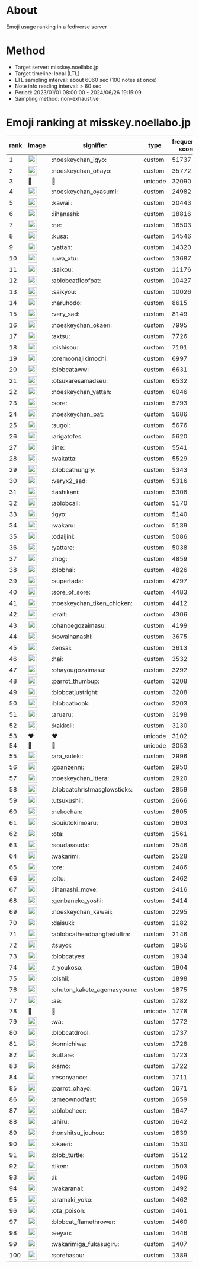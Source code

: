 # About
Emoji usage ranking in a fediverse server

# Method
- Target server: misskey.noellabo.jp
- Target timeline: local (LTL)
- LTL sampling interval: about 6060 sec (100 notes at once)
- Note info reading interval: > 60 sec
- Period: 2023/01/01 08:00:00 - 2024/06/26 19:15:09 
- Sampling method: non-exhaustive

# Emoji ranking at misskey.noellabo.jp

|rank|image|signifier|type|frequency score|
|----|----|----|----|----|
|1|<img height="24" src="https://misskey.noellabo.jp/emoji/noeskeychan_igyo.webp">|:noeskeychan_igyo:|custom|51737|
|2|<img height="24" src="https://misskey.noellabo.jp/emoji/noeskeychan_ohayo.webp">|:noeskeychan_ohayo:|custom|35772|
|3|🎉|🎉|unicode|32090|
|4|<img height="24" src="https://misskey.noellabo.jp/emoji/noeskeychan_oyasumi.webp">|:noeskeychan_oyasumi:|custom|24982|
|5|<img height="24" src="https://misskey.noellabo.jp/emoji/kawaii.webp">|:kawaii:|custom|20443|
|6|<img height="24" src="https://misskey.noellabo.jp/emoji/iihanashi.webp">|:iihanashi:|custom|18816|
|7|<img height="24" src="https://misskey.noellabo.jp/emoji/ne.webp">|:ne:|custom|16503|
|8|<img height="24" src="https://misskey.noellabo.jp/emoji/kusa.webp">|:kusa:|custom|14546|
|9|<img height="24" src="https://misskey.noellabo.jp/emoji/yattah.webp">|:yattah:|custom|14320|
|10|<img height="24" src="https://misskey.noellabo.jp/emoji/uwa_xtu.webp">|:uwa_xtu:|custom|13687|
|11|<img height="24" src="https://misskey.noellabo.jp/emoji/saikou.webp">|:saikou:|custom|11176|
|12|<img height="24" src="https://misskey.noellabo.jp/emoji/ablobcatfloofpat.webp">|:ablobcatfloofpat:|custom|10427|
|13|<img height="24" src="https://misskey.noellabo.jp/emoji/saikyou.webp">|:saikyou:|custom|10026|
|14|<img height="24" src="https://misskey.noellabo.jp/emoji/naruhodo.webp">|:naruhodo:|custom|8615|
|15|<img height="24" src="https://misskey.noellabo.jp/emoji/very_sad.webp">|:very_sad:|custom|8149|
|16|<img height="24" src="https://misskey.noellabo.jp/emoji/noeskeychan_okaeri.webp">|:noeskeychan_okaeri:|custom|7995|
|17|<img height="24" src="https://misskey.noellabo.jp/emoji/axtsu.webp">|:axtsu:|custom|7726|
|18|<img height="24" src="https://misskey.noellabo.jp/emoji/oishisou.webp">|:oishisou:|custom|7191|
|19|<img height="24" src="https://misskey.noellabo.jp/emoji/oremoonajikimochi.webp">|:oremoonajikimochi:|custom|6997|
|20|<img height="24" src="https://misskey.noellabo.jp/emoji/blobcataww.webp">|:blobcataww:|custom|6631|
|21|<img height="24" src="https://misskey.noellabo.jp/emoji/otsukaresamadseu.webp">|:otsukaresamadseu:|custom|6532|
|22|<img height="24" src="https://misskey.noellabo.jp/emoji/noeskeychan_yattah.webp">|:noeskeychan_yattah:|custom|6046|
|23|<img height="24" src="https://misskey.noellabo.jp/emoji/sore.webp">|:sore:|custom|5793|
|24|<img height="24" src="https://misskey.noellabo.jp/emoji/noeskeychan_pat.webp">|:noeskeychan_pat:|custom|5686|
|25|<img height="24" src="https://misskey.noellabo.jp/emoji/sugoi.webp">|:sugoi:|custom|5676|
|26|<img height="24" src="https://misskey.noellabo.jp/emoji/arigatofes.webp">|:arigatofes:|custom|5620|
|27|<img height="24" src="https://misskey.noellabo.jp/emoji/iine.webp">|:iine:|custom|5541|
|28|<img height="24" src="https://misskey.noellabo.jp/emoji/wakatta.webp">|:wakatta:|custom|5529|
|29|<img height="24" src="https://misskey.noellabo.jp/emoji/blobcathungry.webp">|:blobcathungry:|custom|5343|
|30|<img height="24" src="https://misskey.noellabo.jp/emoji/veryx2_sad.webp">|:veryx2_sad:|custom|5316|
|31|<img height="24" src="https://misskey.noellabo.jp/emoji/tashikani.webp">|:tashikani:|custom|5308|
|32|<img height="24" src="https://misskey.noellabo.jp/emoji/ablobcall.webp">|:ablobcall:|custom|5170|
|33|<img height="24" src="https://misskey.noellabo.jp/emoji/igyo.webp">|:igyo:|custom|5140|
|34|<img height="24" src="https://misskey.noellabo.jp/emoji/wakaru.webp">|:wakaru:|custom|5139|
|35|<img height="24" src="https://misskey.noellabo.jp/emoji/odaijini.webp">|:odaijini:|custom|5086|
|36|<img height="24" src="https://misskey.noellabo.jp/emoji/yattare.webp">|:yattare:|custom|5038|
|37|<img height="24" src="https://misskey.noellabo.jp/emoji/mog.webp">|:mog:|custom|4859|
|38|<img height="24" src="https://misskey.noellabo.jp/emoji/blobhai.webp">|:blobhai:|custom|4826|
|39|<img height="24" src="https://misskey.noellabo.jp/emoji/supertada.webp">|:supertada:|custom|4797|
|40|<img height="24" src="https://misskey.noellabo.jp/emoji/sore_of_sore.webp">|:sore_of_sore:|custom|4483|
|41|<img height="24" src="https://misskey.noellabo.jp/emoji/noeskeychan_tiken_chicken.webp">|:noeskeychan_tiken_chicken:|custom|4412|
|42|<img height="24" src="https://misskey.noellabo.jp/emoji/erait.webp">|:erait:|custom|4306|
|43|<img height="24" src="https://misskey.noellabo.jp/emoji/ohanoegozaimasu.webp">|:ohanoegozaimasu:|custom|4199|
|44|<img height="24" src="https://misskey.noellabo.jp/emoji/kowaihanashi.webp">|:kowaihanashi:|custom|3675|
|45|<img height="24" src="https://misskey.noellabo.jp/emoji/tensai.webp">|:tensai:|custom|3613|
|46|<img height="24" src="https://misskey.noellabo.jp/emoji/hai.webp">|:hai:|custom|3532|
|47|<img height="24" src="https://misskey.noellabo.jp/emoji/ohayougozaimasu.webp">|:ohayougozaimasu:|custom|3292|
|48|<img height="24" src="https://misskey.noellabo.jp/emoji/parrot_thumbup.webp">|:parrot_thumbup:|custom|3208|
|49|<img height="24" src="https://misskey.noellabo.jp/emoji/blobcatjustright.webp">|:blobcatjustright:|custom|3208|
|50|<img height="24" src="https://misskey.noellabo.jp/emoji/blobcatbook.webp">|:blobcatbook:|custom|3203|
|51|<img height="24" src="https://misskey.noellabo.jp/emoji/aruaru.webp">|:aruaru:|custom|3198|
|52|<img height="24" src="https://misskey.noellabo.jp/emoji/kakkoii.webp">|:kakkoii:|custom|3130|
|53|❤|❤|unicode|3102|
|54|🍗|🍗|unicode|3053|
|55|<img height="24" src="https://misskey.noellabo.jp/emoji/ara_suteki.webp">|:ara_suteki:|custom|2996|
|56|<img height="24" src="https://misskey.noellabo.jp/emoji/goanzenni.webp">|:goanzenni:|custom|2950|
|57|<img height="24" src="https://misskey.noellabo.jp/emoji/noeskeychan_ittera.webp">|:noeskeychan_ittera:|custom|2920|
|58|<img height="24" src="https://misskey.noellabo.jp/emoji/blobcatchristmasglowsticks.webp">|:blobcatchristmasglowsticks:|custom|2859|
|59|<img height="24" src="https://misskey.noellabo.jp/emoji/utsukushii.webp">|:utsukushii:|custom|2666|
|60|<img height="24" src="https://misskey.noellabo.jp/emoji/nekochan.webp">|:nekochan:|custom|2605|
|61|<img height="24" src="https://misskey.noellabo.jp/emoji/souiutokimoaru.webp">|:souiutokimoaru:|custom|2603|
|62|<img height="24" src="https://misskey.noellabo.jp/emoji/ota.webp">|:ota:|custom|2561|
|63|<img height="24" src="https://misskey.noellabo.jp/emoji/soudasouda.webp">|:soudasouda:|custom|2546|
|64|<img height="24" src="https://misskey.noellabo.jp/emoji/wakarimi.webp">|:wakarimi:|custom|2528|
|65|<img height="24" src="https://misskey.noellabo.jp/emoji/ore.webp">|:ore:|custom|2486|
|66|<img height="24" src="https://misskey.noellabo.jp/emoji/oltu.webp">|:oltu:|custom|2462|
|67|<img height="24" src="https://misskey.noellabo.jp/emoji/iihanashi_move.webp">|:iihanashi_move:|custom|2416|
|68|<img height="24" src="https://misskey.noellabo.jp/emoji/genbaneko_yoshi.webp">|:genbaneko_yoshi:|custom|2414|
|69|<img height="24" src="https://misskey.noellabo.jp/emoji/noeskeychan_kawaii.webp">|:noeskeychan_kawaii:|custom|2295|
|70|<img height="24" src="https://misskey.noellabo.jp/emoji/daisuki.webp">|:daisuki:|custom|2182|
|71|<img height="24" src="https://misskey.noellabo.jp/emoji/ablobcatheadbangfastultra.webp">|:ablobcatheadbangfastultra:|custom|2146|
|72|<img height="24" src="https://misskey.noellabo.jp/emoji/tsuyoi.webp">|:tsuyoi:|custom|1956|
|73|<img height="24" src="https://misskey.noellabo.jp/emoji/blobcatyes.webp">|:blobcatyes:|custom|1934|
|74|<img height="24" src="https://misskey.noellabo.jp/emoji/t_youkoso.webp">|:t_youkoso:|custom|1904|
|75|<img height="24" src="https://misskey.noellabo.jp/emoji/oishii.webp">|:oishii:|custom|1898|
|76|<img height="24" src="https://misskey.noellabo.jp/emoji/ohuton_kakete_agemasyoune.webp">|:ohuton_kakete_agemasyoune:|custom|1875|
|77|<img height="24" src="https://misskey.noellabo.jp/emoji/ae.webp">|:ae:|custom|1782|
|78|👀|👀|unicode|1778|
|79|<img height="24" src="https://misskey.noellabo.jp/emoji/wa.webp">|:wa:|custom|1772|
|80|<img height="24" src="https://misskey.noellabo.jp/emoji/blobcatdrool.webp">|:blobcatdrool:|custom|1737|
|81|<img height="24" src="https://misskey.noellabo.jp/emoji/konnichiwa.webp">|:konnichiwa:|custom|1728|
|82|<img height="24" src="https://misskey.noellabo.jp/emoji/kuttare.webp">|:kuttare:|custom|1723|
|83|<img height="24" src="https://misskey.noellabo.jp/emoji/kamo.webp">|:kamo:|custom|1722|
|84|<img height="24" src="https://misskey.noellabo.jp/emoji/resonyance.webp">|:resonyance:|custom|1711|
|85|<img height="24" src="https://misskey.noellabo.jp/emoji/parrot_ohayo.webp">|:parrot_ohayo:|custom|1671|
|86|<img height="24" src="https://misskey.noellabo.jp/emoji/ameownodfast.webp">|:ameownodfast:|custom|1659|
|87|<img height="24" src="https://misskey.noellabo.jp/emoji/ablobcheer.webp">|:ablobcheer:|custom|1647|
|88|<img height="24" src="https://misskey.noellabo.jp/emoji/ahiru.webp">|:ahiru:|custom|1642|
|89|<img height="24" src="https://misskey.noellabo.jp/emoji/honshitsu_jouhou.webp">|:honshitsu_jouhou:|custom|1639|
|90|<img height="24" src="https://misskey.noellabo.jp/emoji/okaeri.webp">|:okaeri:|custom|1530|
|91|<img height="24" src="https://misskey.noellabo.jp/emoji/blob_turtle.webp">|:blob_turtle:|custom|1512|
|92|<img height="24" src="https://misskey.noellabo.jp/emoji/tiken.webp">|:tiken:|custom|1503|
|93|<img height="24" src="https://misskey.noellabo.jp/emoji/ii.webp">|:ii:|custom|1496|
|94|<img height="24" src="https://misskey.noellabo.jp/emoji/wakaranai.webp">|:wakaranai:|custom|1492|
|95|<img height="24" src="https://misskey.noellabo.jp/emoji/aramaki_yoko.webp">|:aramaki_yoko:|custom|1462|
|96|<img height="24" src="https://misskey.noellabo.jp/emoji/ota_poison.webp">|:ota_poison:|custom|1461|
|97|<img height="24" src="https://misskey.noellabo.jp/emoji/blobcat_flamethrower.webp">|:blobcat_flamethrower:|custom|1460|
|98|<img height="24" src="https://misskey.noellabo.jp/emoji/eeyan.webp">|:eeyan:|custom|1446|
|99|<img height="24" src="https://misskey.noellabo.jp/emoji/wakarimiga_fukasugiru.webp">|:wakarimiga_fukasugiru:|custom|1407|
|100|<img height="24" src="https://misskey.noellabo.jp/emoji/sorehasou.webp">|:sorehasou:|custom|1389|
